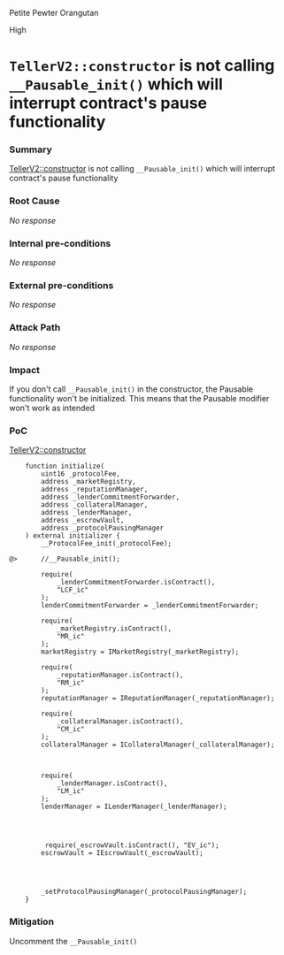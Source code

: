 Petite Pewter Orangutan

High

# `TellerV2::constructor` is not calling `__Pausable_init()` which will interrupt contract's pause functionality

### Summary

[TellerV2::constructor](https://github.com/sherlock-audit/2024-11-teller-finance-update/blob/main/teller-protocol-v2-audit-2024/packages/contracts/contracts/TellerV2.sol#L203) is not calling `__Pausable_init()` which will interrupt contract's pause functionality

### Root Cause

_No response_

### Internal pre-conditions

_No response_

### External pre-conditions

_No response_

### Attack Path

_No response_

### Impact

If you don't call `__Pausable_init()` in the constructor, the Pausable functionality won't be initialized. This means that the Pausable modifier won't work as intended

### PoC

[TellerV2::constructor](https://github.com/sherlock-audit/2024-11-teller-finance-update/blob/main/teller-protocol-v2-audit-2024/packages/contracts/contracts/TellerV2.sol#L203)

```solidity
    function initialize(
        uint16 _protocolFee,
        address _marketRegistry,
        address _reputationManager,
        address _lenderCommitmentForwarder,
        address _collateralManager,
        address _lenderManager,
        address _escrowVault,
        address _protocolPausingManager
    ) external initializer {
        __ProtocolFee_init(_protocolFee);

@>      //__Pausable_init();

        require(
            _lenderCommitmentForwarder.isContract(),
            "LCF_ic"
        );
        lenderCommitmentForwarder = _lenderCommitmentForwarder;

        require(
            _marketRegistry.isContract(),
            "MR_ic"
        );
        marketRegistry = IMarketRegistry(_marketRegistry);

        require(
            _reputationManager.isContract(),
            "RM_ic"
        );
        reputationManager = IReputationManager(_reputationManager);

        require(
            _collateralManager.isContract(),
            "CM_ic"
        );
        collateralManager = ICollateralManager(_collateralManager);

       
       
        require(
            _lenderManager.isContract(),
            "LM_ic"
        );
        lenderManager = ILenderManager(_lenderManager);


         

         require(_escrowVault.isContract(), "EV_ic");
        escrowVault = IEscrowVault(_escrowVault);




        _setProtocolPausingManager(_protocolPausingManager);
    }
```

### Mitigation

Uncomment the `__Pausable_init()`